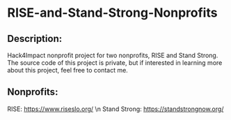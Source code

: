 # RISE-and-Stand-Strong-Nonprofits
Description:
-----------
Hack4Impact nonprofit project for two nonprofits, RISE and Stand Strong. The source code of this project is private, but if interested in learning more about this project, feel free to contact me.

Nonprofits:
-----------
RISE: https://www.riseslo.org/ \n
Stand Strong: https://standstrongnow.org/
